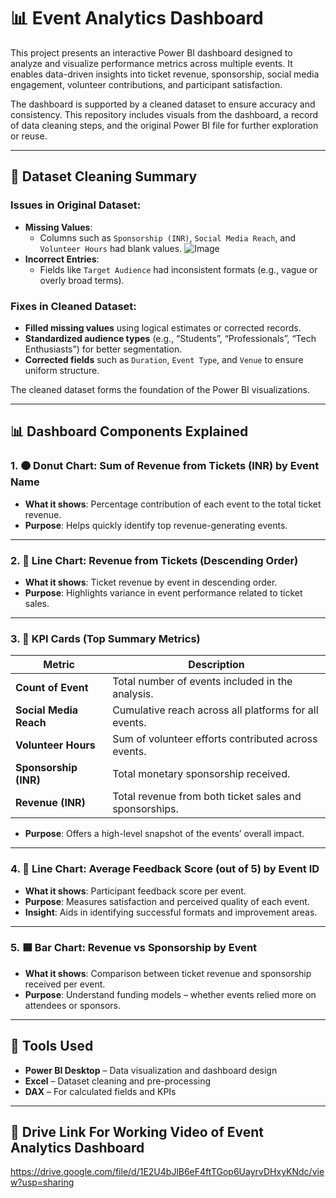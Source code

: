 # 📊 Event Analytics Dashboard

This project presents an interactive Power BI dashboard designed to analyze and visualize performance metrics across multiple events. It enables data-driven insights into ticket revenue, sponsorship, social media engagement, volunteer contributions, and participant satisfaction.

The dashboard is supported by a cleaned dataset to ensure accuracy and consistency. This repository includes visuals from the dashboard, a record of data cleaning steps, and the original Power BI file for further exploration or reuse.

---

## 🧹 Dataset Cleaning Summary

### Issues in Original Dataset:

- **Missing Values**:
  - Columns such as `Sponsorship (INR)`, `Social Media Reach`, and `Volunteer Hours` had blank values.
  ![Image](https://github.com/user-attachments/assets/149a51db-8345-4aea-bc43-a86819a822ce)
- **Incorrect Entries**:
  - Fields like `Target Audience` had inconsistent formats (e.g., vague or overly broad terms).

### Fixes in Cleaned Dataset:

- **Filled missing values** using logical estimates or corrected records.
- **Standardized audience types** (e.g., “Students”, “Professionals”, “Tech Enthusiasts”) for better segmentation.
- **Corrected fields** such as `Duration`, `Event Type`, and `Venue` to ensure uniform structure.

The cleaned dataset forms the foundation of the Power BI visualizations.

---

## 📊 Dashboard Components Explained

### 1. 🟠 Donut Chart: Sum of Revenue from Tickets (INR) by Event Name

- **What it shows**: Percentage contribution of each event to the total ticket revenue.
- **Purpose**: Helps quickly identify top revenue-generating events.

---

### 2. 🔵 Line Chart: Revenue from Tickets (Descending Order)

- **What it shows**: Ticket revenue by event in descending order.
- **Purpose**: Highlights variance in event performance related to ticket sales.

---

### 3. 🔲 KPI Cards (Top Summary Metrics)

| Metric                      | Description                                                  |
|----------------------------|--------------------------------------------------------------|
| **Count of Event**         | Total number of events included in the analysis.             |
| **Social Media Reach**     | Cumulative reach across all platforms for all events.        |
| **Volunteer Hours**        | Sum of volunteer efforts contributed across events.          |
| **Sponsorship (INR)**      | Total monetary sponsorship received.                         |
| **Revenue (INR)**          | Total revenue from both ticket sales and sponsorships.       |

- **Purpose**: Offers a high-level snapshot of the events’ overall impact.

---

### 4. 🧵 Line Chart: Average Feedback Score (out of 5) by Event ID

- **What it shows**: Participant feedback score per event.
- **Purpose**: Measures satisfaction and perceived quality of each event.
- **Insight**: Aids in identifying successful formats and improvement areas.

---

### 5. 🟦 Bar Chart: Revenue vs Sponsorship by Event

- **What it shows**: Comparison between ticket revenue and sponsorship received per event.
- **Purpose**: Understand funding models – whether events relied more on attendees or sponsors.


---

## 🧰 Tools Used

- **Power BI Desktop** – Data visualization and dashboard design
- **Excel** – Dataset cleaning and pre-processing
- **DAX** – For calculated fields and KPIs

---

## 📁 Drive Link For Working Video of Event Analytics Dashboard
https://drive.google.com/file/d/1E2U4bJlB6eF4ftTGop6UayrvDHxyKNdc/view?usp=sharing

